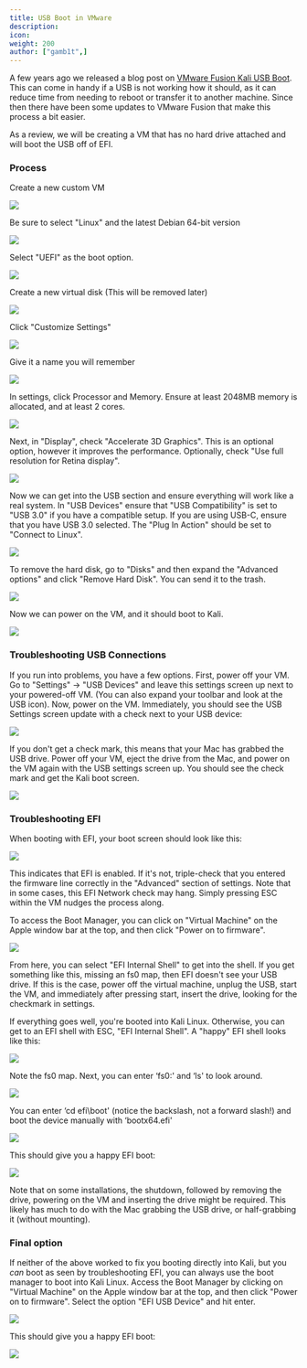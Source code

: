 ```yaml
---
title: USB Boot in VMware
description:
icon:
weight: 200
author: ["gamb1t",]
---
```


A few years ago we released a blog post on [VMware Fusion Kali USB Boot](/blog/vmware-fusion-kali-usb-boot/). This can come in handy if a USB is not working how it should, as it can reduce time from needing to reboot or transfer it to another machine. Since then there have been some updates to VMware Fusion that make this process a bit easier.

As a review, we will be creating a VM that has no hard drive attached and will boot the USB off of EFI.

### Process

Create a new custom VM

![](usb-boot-vm-1.png)

Be sure to select "Linux" and the latest Debian 64-bit version

![](usb-boot-vm-2.png)

Select "UEFI" as the boot option.

![](usb-boot-vm-3.png)

Create a new virtual disk (This will be removed later)

![](usb-boot-vm-4.png)

Click "Customize Settings"

![](usb-boot-vm-5.png)

Give it a name you will remember

![](usb-boot-vm-6.png)

In settings, click Processor and Memory. Ensure at least 2048MB memory is allocated, and at least 2 cores.

![](usb-boot-vm-7.png)

Next, in "Display", check "Accelerate 3D Graphics". This is an optional option, however it improves the performance. Optionally, check "Use full resolution for Retina display".

![](usb-boot-vm-8.png)

Now we can get into the USB section and ensure everything will work like a real system. In "USB Devices" ensure that "USB Compatibility" is set to "USB 3.0" if you have a compatible setup. If you are using USB-C, ensure that you have USB 3.0 selected. The "Plug In Action" should be set to "Connect to Linux".

![](usb-boot-vm-9.png)

To remove the hard disk, go to "Disks" and then expand the "Advanced options" and click "Remove Hard Disk". You can send it to the trash.

![](usb-boot-vm-10.png)

Now we can power on the VM, and it should boot to Kali.

![](usb-boot-vm-11.png)

### Troubleshooting USB Connections

If you run into problems, you have a few options. First, power off your VM. Go to "Settings" -> "USB Devices" and leave this settings screen up next to your powered-off VM. (You can also expand your toolbar and look at the USB icon). Now, power on the VM. Immediately, you should see the USB Settings screen update with a check next to your USB device:

![](usb-boot-vm-20.png)

If you don't get a check mark, this means that your Mac has grabbed the USB drive. Power off your VM, eject the drive from the Mac, and power on the VM again with the USB settings screen up. You should see the check mark and get the Kali boot screen.

![](usb-boot-vm-13.png)

### Troubleshooting EFI

When booting with EFI, your boot screen should look like this:

![](usb-boot-vm-14.png)

This indicates that EFI is enabled. If it's not, triple-check that you entered the firmware line correctly in the "Advanced" section of settings. Note that in some cases, this EFI Network check may hang. Simply pressing ESC within the VM nudges the process along.

To access the Boot Manager, you can click on "Virtual Machine" on the Apple window bar at the top, and then click "Power on to firmware".

![](usb-boot-vm-15.png)

From here, you can select "EFI Internal Shell" to get into the shell. If you get something like this, missing an fs0 map, then EFI doesn't see your USB drive. If this is the case, power off the virtual machine, unplug the USB, start the VM, and immediately after pressing start, insert the drive, looking for the checkmark in settings.

If everything goes well, you're booted into Kali Linux. Otherwise, you can get to an EFI shell with ESC, "EFI Internal Shell". A "happy" EFI shell looks like this:

![](usb-boot-vm-16.png)

Note the fs0 map. Next, you can enter ‘fs0:' and ‘ls' to look around.

![](usb-boot-vm-17.png)

You can enter ‘cd efi\boot' (notice the backslash, not a forward slash!) and boot the device manually with ‘bootx64.efi'

![](usb-boot-vm-18.png)

This should give you a happy EFI boot:

![](usb-boot-vm-11.png)

Note that on some installations, the shutdown, followed by removing the drive, powering on the VM and inserting the drive might be required. This likely has much to do with the Mac grabbing the USB drive, or half-grabbing it (without mounting).

### Final option

If neither of the above worked to fix you booting directly into Kali, but you _can_ boot as seen by troubleshooting EFI, you can always use the boot manager to boot into Kali Linux. Access the Boot Manager by clicking on "Virtual Machine" on the Apple window bar at the top, and then click "Power on to firmware". Select the option "EFI USB Device" and hit enter.

![](usb-boot-vm-19.png)

This should give you a happy EFI boot:

![](usb-boot-vm-11.png)
